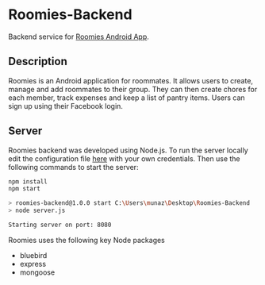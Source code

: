 # Roomies-Backend
Backend service for [Roomies Android App](https://github.com/MunazR/Roomies-Android).

## Description
Roomies is an Android application for roommates. It allows users to create, manage and add roommates to their group. They can then create chores for each member, track expenses and keep a list of pantry items. Users can sign up using their Facebook login.

## Server
Roomies backend was developed using Node.js. To run the server locally edit the configuration file [here](https://github.com/MunazR/Roomies-Backend/blob/master/config.json) with your own credentials. Then use the following commands to start the server: 

```sh
npm install 
npm start

> roomies-backend@1.0.0 start C:\Users\munaz\Desktop\Roomies-Backend
> node server.js

Starting server on port: 8080
```
Roomies uses the following key Node packages
+ bluebird
+ express
+ mongoose
